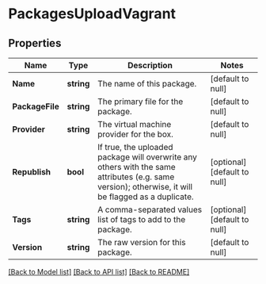 # PackagesUploadVagrant

## Properties
Name | Type | Description | Notes
------------ | ------------- | ------------- | -------------
**Name** | **string** | The name of this package. | [default to null]
**PackageFile** | **string** | The primary file for the package. | [default to null]
**Provider** | **string** | The virtual machine provider for the box. | [default to null]
**Republish** | **bool** | If true, the uploaded package will overwrite any others with the same attributes (e.g. same version); otherwise, it will be flagged as a duplicate. | [optional] [default to null]
**Tags** | **string** | A comma-separated values list of tags to add to the package. | [optional] [default to null]
**Version** | **string** | The raw version for this package. | [default to null]

[[Back to Model list]](../README.md#documentation-for-models) [[Back to API list]](../README.md#documentation-for-api-endpoints) [[Back to README]](../README.md)


